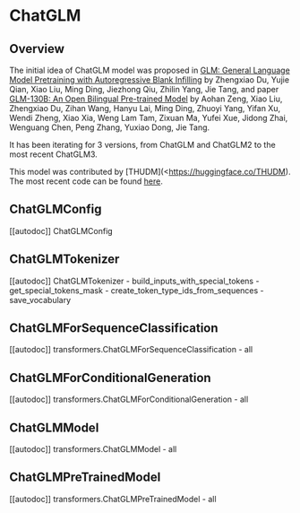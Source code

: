<!--Copyright 2022 The HuggingFace Team. All rights reserved.

Licensed under the Apache License, Version 2.0 (the "License"); you may not use this file except in compliance with
the License. You may obtain a copy of the License at

http://www.apache.org/licenses/LICENSE-2.0

Unless required by applicable law or agreed to in writing, software distributed under the License is distributed on
an "AS IS" BASIS, WITHOUT WARRANTIES OR CONDITIONS OF ANY KIND, either express or implied. See the License for the
specific language governing permissions and limitations under the License.
-->

# ChatGLM

## Overview

The initial idea of ChatGLM model was proposed in [GLM: General Language Model Pretraining with Autoregressive Blank Infilling](https://arxiv.org/abs/2103.10360) by Zhengxiao Du, Yujie Qian, Xiao Liu, Ming Ding, Jiezhong Qiu, Zhilin Yang, Jie Tang, and paper [GLM-130B: An Open Bilingual Pre-trained Model](https://arxiv.org/abs/2210.02414) by Aohan Zeng, Xiao Liu, Zhengxiao Du, Zihan Wang, Hanyu Lai, Ming Ding, Zhuoyi Yang, Yifan Xu, Wendi Zheng, Xiao Xia, Weng Lam Tam, Zixuan Ma, Yufei Xue, Jidong Zhai, Wenguang Chen, Peng Zhang, Yuxiao Dong, Jie Tang.

It has been iterating for 3 versions, from ChatGLM and ChatGLM2 to the most recent ChatGLM3.

This model was contributed by [THUDM](<https://huggingface.co/THUDM). The most recent code can be found [here](https://github.com/thudm/chatglm3).

## ChatGLMConfig

[[autodoc]] ChatGLMConfig


## ChatGLMTokenizer

[[autodoc]] ChatGLMTokenizer
    - build_inputs_with_special_tokens
    - get_special_tokens_mask
    - create_token_type_ids_from_sequences
    - save_vocabulary


## ChatGLMForSequenceClassification

[[autodoc]] transformers.ChatGLMForSequenceClassification
    - all


## ChatGLMForConditionalGeneration

[[autodoc]] transformers.ChatGLMForConditionalGeneration
    - all


## ChatGLMModel

[[autodoc]] transformers.ChatGLMModel
    - all


## ChatGLMPreTrainedModel

[[autodoc]] transformers.ChatGLMPreTrainedModel
    - all
